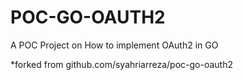 # POC-GO-OAUTH2

A POC Project on How to implement OAuth2 in GO

*forked from github.com/syahriarreza/poc-go-oauth2